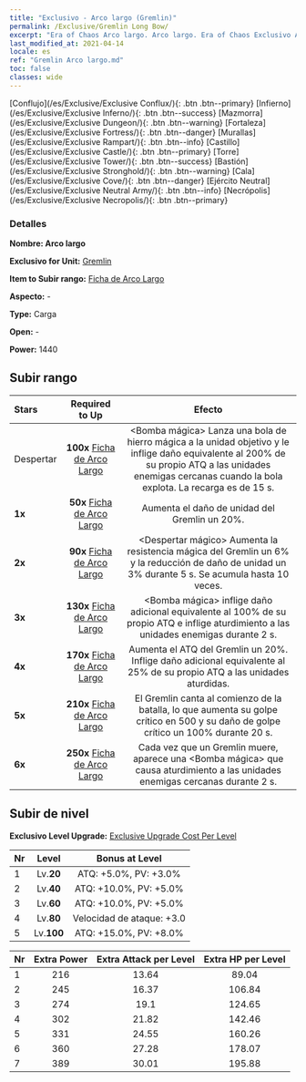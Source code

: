 ```yaml
---
title: "Exclusivo - Arco largo (Gremlin)"
permalink: /Exclusive/Gremlin Long Bow/
excerpt: "Era of Chaos Arco largo. Arco largo. Era of Chaos Exclusivo Arco largo. Gremlin Exclusivo."
last_modified_at: 2021-04-14
locale: es
ref: "Gremlin Arco largo.md"
toc: false
classes: wide
---
```

 [Conflujo](/es/Exclusive/Exclusive Conflux/){: .btn .btn--primary} [Infierno](/es/Exclusive/Exclusive Inferno/){: .btn .btn--success} [Mazmorra](/es/Exclusive/Exclusive Dungeon/){: .btn .btn--warning} [Fortaleza](/es/Exclusive/Exclusive Fortress/){: .btn .btn--danger} [Murallas](/es/Exclusive/Exclusive Rampart/){: .btn .btn--info} [Castillo](/es/Exclusive/Exclusive Castle/){: .btn .btn--primary} [Torre](/es/Exclusive/Exclusive Tower/){: .btn .btn--success} [Bastión](/es/Exclusive/Exclusive Stronghold/){: .btn .btn--warning} [Cala](/es/Exclusive/Exclusive Cove/){: .btn .btn--danger} [Ejército Neutral](/es/Exclusive/Exclusive Neutral Army/){: .btn .btn--info} [Necrópolis](/es/Exclusive/Exclusive Necropolis/){: .btn .btn--primary} 

### Detalles
 **Nombre: Arco largo** 

 **Exclusivo for Unit:** [Gremlin](/es/units/Gremlin/) 

 **Item to Subir rango:** [Ficha de Arco Largo](/es/Items/con_914/)

 **Aspecto:** -

 **Type:** Carga

 **Open:** -

 **Power:** 1440

## Subir rango

  |     Stars    |  Required to Up | Efecto |
  |:-------------|:---------------:|:---------------:|
  |  Despertar  | **100x** [Ficha de Arco Largo](/es/Items/con_914/) | <Bomba mágica> Lanza una bola de hierro mágica a la unidad objetivo y le inflige daño equivalente al 200% de su propio ATQ a las unidades enemigas cercanas cuando la bola explota. La recarga es de 15 s. |
  | **1x** <i class="fas fa-star"/> | **50x** [Ficha de Arco Largo](/es/Items/con_914/) | Aumenta el daño de unidad del Gremlin un 20%. |
  | **2x** <i class="fas fa-star"/> | **90x** [Ficha de Arco Largo](/es/Items/con_914/) | <Despertar mágico> Aumenta la resistencia mágica del Gremlin un 6% y la reducción de daño de unidad un 3% durante 5 s. Se acumula hasta 10 veces. |
  | **3x** <i class="fas fa-star"/> | **130x** [Ficha de Arco Largo](/es/Items/con_914/) | <Bomba mágica> inflige daño adicional equivalente al 100% de su propio ATQ e inflige aturdimiento a las unidades enemigas durante 2 s. |
  | **4x** <i class="fas fa-star"/> | **170x** [Ficha de Arco Largo](/es/Items/con_914/) | Aumenta el ATQ del Gremlin un 20%. Inflige daño adicional equivalente al 25% de su propio ATQ a las unidades aturdidas. |
  | **5x** <i class="fas fa-star"/> | **210x** [Ficha de Arco Largo](/es/Items/con_914/) | El Gremlin canta al comienzo de la batalla, lo que aumenta su golpe crítico en 500 y su daño de golpe crítico un 100% durante 20 s. |
  | **6x** <i class="fas fa-star"/> | **250x** [Ficha de Arco Largo](/es/Items/con_914/) | <Picaresca> Cada vez que un Gremlin muere, aparece una <Bomba mágica> que causa aturdimiento a las unidades enemigas cercanas durante 2 s. |


## Subir de nivel
 **Exclusivo Level Upgrade:** [Exclusive Upgrade Cost Per Level](/Exclusive/ExclusiveUpgradeCostPerLevel/)

  |  Nr  |   Level  | Bonus at Level |
  |:-----|:--------:|:--------------:|
  | 1 | Lv.**20** | ATQ: +5.0%, PV: +3.0% |
  | 2 | Lv.**40** | ATQ: +10.0%, PV: +5.0% |
  | 3 | Lv.**60** | ATQ: +10.0%, PV: +5.0% |
  | 4 | Lv.**80** | Velocidad de ataque: +3.0 |
  | 5 | Lv.**100** | ATQ: +15.0%, PV: +8.0% |


  |  Nr  |  Extra Power | Extra Attack per Level | Extra HP per Level |
  |:-----|:--------:|:--------:|:--------:|
  | 1 | 216 | 13.64 | 89.04 |
  | 2 | 245 | 16.37 | 106.84 |
  | 3 | 274 | 19.1 | 124.65 |
  | 4 | 302 | 21.82 | 142.46 |
  | 5 | 331 | 24.55 | 160.26 |
  | 6 | 360 | 27.28 | 178.07 |
  | 7 | 389 | 30.01 | 195.88 |


